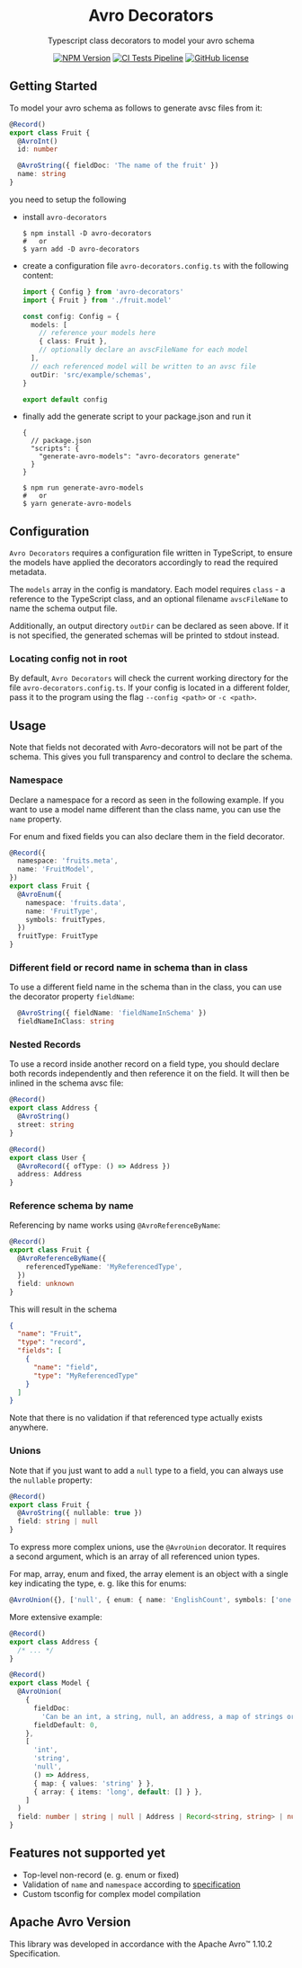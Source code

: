 <h1 align="center">Avro Decorators</h1>

<p align="center">Typescript class decorators to model your avro schema</p>

<p align="center">
    <a href="https://www.npmjs.com/package/avro-decorators"><img src="https://img.shields.io/npm/v/avro-decorators/latest.svg?style=flat-square" alt="NPM Version" /></a>
    <a href="https://github.com/wtho/avro-decorators/actions/workflows/test.yml"><img src="https://img.shields.io/github/workflow/status/wtho/avro-decorators/test/main?style=flat-square" alt="CI Tests Pipeline" /></a>
    <a href="https://github.com/wtho/avro-decorators/blob/main/LICENSE"><img src="https://img.shields.io/npm/l/avro-decorators?style=flat-square" alt="GitHub license" /></a>
</p>


## Getting Started

To model your avro schema as follows to generate avsc files from it:

```ts
@Record()
export class Fruit {
  @AvroInt()
  id: number

  @AvroString({ fieldDoc: 'The name of the fruit' })
  name: string
}
```

you need to setup the following

- install `avro-decorators`
  ```
  $ npm install -D avro-decorators
  #   or
  $ yarn add -D avro-decorators
  ```
- create a configuration file `avro-decorators.config.ts` with the following content:

  ```ts
  import { Config } from 'avro-decorators'
  import { Fruit } from './fruit.model'

  const config: Config = {
    models: [
      // reference your models here
      { class: Fruit },
      // optionally declare an avscFileName for each model
    ],
    // each referenced model will be written to an avsc file
    outDir: 'src/example/schemas',
  }

  export default config
  ```

- finally add the generate script to your package.json and run it
  ```jsonc
  {
    // package.json
    "scripts": {
      "generate-avro-models": "avro-decorators generate"
    }
  }
  ```
  ```
  $ npm run generate-avro-models
  #   or
  $ yarn generate-avro-models
  ```

## Configuration

`Avro Decorators` requires a configuration file written in TypeScript, to ensure the models have applied the decorators accordingly to read the required metadata.

The `models` array in the config is mandatory. Each model requires `class` - a reference to the TypeScript class, and an optional filename `avscFileName` to name the schema output file.

Additionally, an output directory `outDir` can be declared as seen above. If it is not specified, the generated schemas will be printed to stdout instead.

### Locating config not in root

By default, `Avro Decorators` will check the current working directory for the file `avro-decorators.config.ts`. If your config is located in a different folder, pass it to the program using the flag `--config <path>` or `-c <path>`.

## Usage
Note that fields not decorated with Avro-decorators will not be part of the schema.
This gives you full transparency and control to declare the schema.

### Namespace

Declare a namespace for a record as seen in the following example. If you want to use a model name different than the class name, you can use the `name` property.

For enum and fixed fields you can also declare them in the field decorator.

```ts
@Record({
  namespace: 'fruits.meta',
  name: 'FruitModel',
})
export class Fruit {
  @AvroEnum({
    namespace: 'fruits.data',
    name: 'FruitType',
    symbols: fruitTypes,
  })
  fruitType: FruitType
}
```

### Different field or record name in schema than in class

To use a different field name in the schema than in the class, you can use the decorator property `fieldName`:

```ts
  @AvroString({ fieldName: 'fieldNameInSchema' })
  fieldNameInClass: string
```

### Nested Records

To use a record inside another record on a field type, you should declare both records independently and then reference it on the field. It will then be inlined in the schema avsc file:

```ts
@Record()
export class Address {
  @AvroString()
  street: string
}

@Record()
export class User {
  @AvroRecord({ ofType: () => Address })
  address: Address
}
```

### Reference schema by name

Referencing by name works using `@AvroReferenceByName`:

```ts
@Record()
export class Fruit {
  @AvroReferenceByName({
    referencedTypeName: 'MyReferencedType',
  })
  field: unknown
}
```

This will result in the schema

```json
{
  "name": "Fruit",
  "type": "record",
  "fields": [
    {
      "name": "field",
      "type": "MyReferencedType"
    }
  ]
}
```

Note that there is no validation if that referenced type actually exists anywhere.

### Unions

Note that if you just want to add a `null` type to a field, you can always use the `nullable` property:

```ts
@Record()
export class Fruit {
  @AvroString({ nullable: true })
  field: string | null
}
```

To express more complex unions, use the `@AvroUnion` decorator.
It requires a second argument, which is an array of all referenced union types.

For map, array, enum and fixed, the array element is an object with a single key
indicating the type, e. g. like this for enums:

```ts
@AvroUnion({}, ['null', { enum: { name: 'EnglishCount', symbols: ['one', 'two', 'three'] } }])
```

More extensive example:

```ts
@Record()
export class Address {
  /* ... */
}

@Record()
export class Model {
  @AvroUnion(
    {
      fieldDoc:
        'Can be an int, a string, null, an address, a map of strings or an array of longs',
      fieldDefault: 0,
    },
    [
      'int',
      'string',
      'null',
      () => Address,
      { map: { values: 'string' } },
      { array: { items: 'long', default: [] } },
    ]
  )
  field: number | string | null | Address | Record<string, string> | number[]
}
```

## Features not supported yet

- Top-level non-record (e. g. enum or fixed)
- Validation of `name` and `namespace` according to [specification](https://avro.apache.org/docs/current/spec.html#names)
- Custom tsconfig for complex model compilation

## Apache Avro Version
This library was developed in accordance with the Apache Avro™ 1.10.2 Specification.
